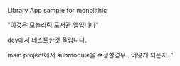<P>Library App sample for monolithic
<P>"이것은 모놀리틱 도서관 앱입니다"
<P>dev에서 테스트한것 올립니다.
<P>main project에서 submodule을 수정할경우.. 어떻게 되는지.."
